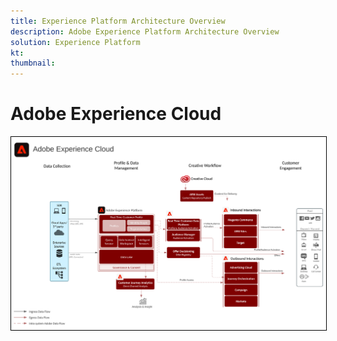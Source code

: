 ```yaml
---
title: Experience Platform Architecture Overview
description: Adobe Experience Platform Architecture Overview
solution: Experience Platform
kt: 
thumbnail: 
---
```


# Adobe Experience Cloud

<img src="assets/AEC.svg" alt="Experience Cloud" style="border:1px solid black"/>